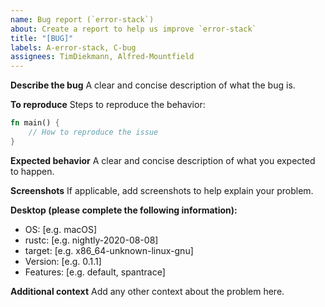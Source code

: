 ```yaml
---
name: Bug report (`error-stack`)
about: Create a report to help us improve `error-stack`
title: "[BUG]"
labels: A-error-stack, C-bug
assignees: TimDiekmann, Alfred-Mountfield
---
```


**Describe the bug**
A clear and concise description of what the bug is.

**To reproduce**
Steps to reproduce the behavior:

```rust
fn main() {
    // How to reproduce the issue
}
```

**Expected behavior**
A clear and concise description of what you expected to happen.

**Screenshots**
If applicable, add screenshots to help explain your problem.

**Desktop (please complete the following information):**

- OS: [e.g. macOS]
- rustc: [e.g. nightly-2020-08-08]
- target: [e.g. x86_64-unknown-linux-gnu]
- Version: [e.g. 0.1.1]
- Features: [e.g. default, spantrace]

**Additional context**
Add any other context about the problem here.
